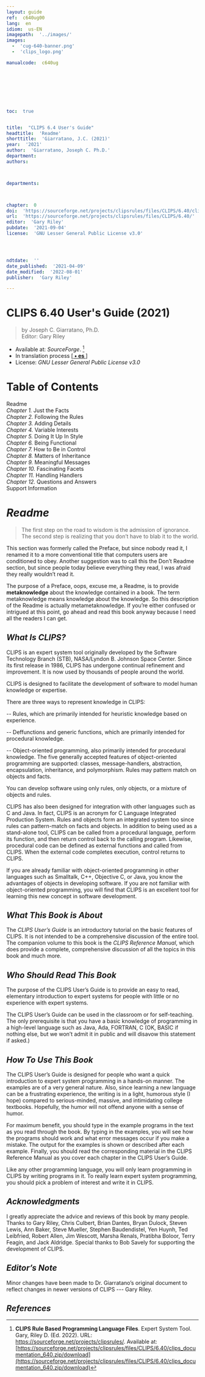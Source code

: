 ```yaml
---
layout: guide
ref:  c640ug00
lang:  en
idiom:  us-EN
imagepath:  '../images/'
images:
  -  'cug-640-banner.png'
  -  'clips_logo.png'

manualcode:  c640ug








toc:  true


title:  "CLIPS 6.4 User's Guide"
headtitle:  'Readme'
shorttitle:  'Giarratano, J.C. (2021)'
year:  '2021'
author:  'Giarratano, Joseph C. Ph.D.'
department:  
authors:



departments:



chapter:  0
doi:  'https://sourceforge.net/projects/clipsrules/files/CLIPS/6.40/clips_documentation_640.zip/download'
url:  'https://sourceforge.net/projects/clipsrules/files/CLIPS/6.40/'
editor:  'Gary Riley'
pubdate:  '2021-09-04'
license:  'GNU Lesser General Public License v3.0'




ndtdate:  ''
date_published:  '2021-04-09'
date_modified:  '2022-08-01'
publisher:  'Gary Riley'

---
```



<h1 class="no_toc">CLIPS 6.40 User's Guide (2021)</h1>

>  by  Joseph C. Giarratano, Ph.D.<br>
>  Editor: Gary Riley

-  Available at: _SourceForge_. [^1]
-  In translation process [[<strong> • es  </strong>]](/guides/clips-640/es/clips-640-user-guide-chapter-00_es.html)
-  License: _GNU Lesser General Public License v3.0_


# Table of Contents
Readme<br>
_Chapter 1._ Just the Facts<br>
_Chapter 2._ Following the Rules<br>
_Chapter 3._ Adding Details<br>
_Chapter 4._ Variable Interests<br>
_Chapter 5._ Doing It Up In Style<br>
_Chapter 6._ Being Functional<br>
_Chapter 7._ How to Be in Control<br>
_Chapter 8._ Matters of Inheritance<br>
_Chapter 9._ Meaningful Messages<br>
_Chapter 10._ Fascinating Facets<br>
_Chapter 11._ Handling Handlers<br>
_Chapter 12._ Questions and Answers<br>
Support Information<br>




#  _Readme_



>  The first step on the road to wisdom is the admission of ignorance. <br>The second step is realizing that you don’t have to blab it to the world.



This section was formerly called the Preface, but since nobody read it, I renamed it to a more  conventional title that computers users are conditioned to obey. Another suggestion was to call  this the Don’t Readme section, but since people today believe everything they read, I was afraid  they really wouldn’t read it.

The purpose of a Preface, oops, excuse me, a Readme, is to provide **metaknowledge** about  the knowledge contained in a book. The term metaknowledge means knowledge about the  knowledge. So this description of the Readme is actually metametaknowledge. If you’re either  confused or intrigued at this point, go ahead and read this book anyway because I need all the  readers I can get.


##  _What Is CLIPS?_

CLIPS is an expert system tool originally developed by the Software Technology Branch (STB),  NASA/Lyndon B. Johnson Space Center. Since its first release in 1986, CLIPS has undergone  continual refinement and improvement. It is now used by thousands of people around the world.

CLIPS is designed to facilitate the development of software to model human knowledge or  expertise.

There are three ways to represent knowledge in CLIPS:

-- Rules, which are primarily intended for heuristic knowledge based on experience.

-- Deffunctions and generic functions, which are primarily intended for procedural knowledge.

-- Object-oriented programming, also primarily intended for procedural knowledge. The five  generally accepted features of object-oriented programming are supported: classes,  message-handlers, abstraction, encapsulation, inheritance, and polymorphism. Rules may  pattern match on objects and facts.
  
You can develop software using only rules, only objects, or a mixture of objects and rules.

  CLIPS has also been designed for integration with other languages such as C and Java. In  fact, CLIPS is an acronym for C Language Integrated Production System. Rules and objects  form an integrated system too since rules can pattern-match on facts and objects. In addition to  being used as a stand-alone tool, CLIPS can be called from a procedural language, perform its  function, and then return control back to the calling program. Likewise, procedural code can be  defined as external functions and called from CLIPS. When the external code completes  execution, control returns to CLIPS.

If you are already familiar with object-oriented programming in other languages such as  Smalltalk, C++, Objective C, or Java, you know the advantages of objects in developing  software. If you are not familiar with object-oriented programming, you will find that CLIPS is  an excellent tool for learning this new concept in software development.

##  _What This Book is About_

The _CLIPS User’s Guide_ is an introductory tutorial on the basic features of CLIPS. It is not  intended to be a comprehensive discussion of the entire tool. The companion volume to this  book is the _CLIPS Reference Manual_, which does provide a complete, comprehensive discussion of  all the topics in this book and much more.

##  _Who Should Read This Book_

The purpose of the CLIPS User’s Guide is to provide an easy to read, elementary introduction to  expert systems for people with little or no experience with expert systems.

The CLIPS User’s Guide can be used in the classroom or for self-teaching. The only  prerequisite is that you have a basic knowledge of programming in a high-level language such as  Java, Ada, FORTRAN, C (OK, BASIC if nothing else, but we won’t admit it in public and will  disavow this statement if asked.)

##  _How To Use This Book_

The CLIPS User’s Guide is designed for people who want a quick introduction to expert system  programming in a hands-on manner. The examples are of a very general nature. Also, since  learning a new language can be a frustrating experience, the writing is in a light, humorous style  (I hope) compared to serious-minded, massive, and intimidating college textbooks. Hopefully, the  humor will not offend anyone with a sense of humor.

For maximum benefit, you should type in the example programs in the text as you read  through the book. By typing in the examples, you will see how the programs should work and  what error messages occur if you make a mistake. The output for the examples is shown or  described after each example. Finally, you should read the corresponding material in the CLIPS  Reference Manual as you cover each chapter in the CLIPS User’s Guide.

Like any other programming language, you will only learn programming in CLIPS by writing  programs in it. To really learn expert system programming, you should pick a problem of interest  and write it in CLIPS.

##  _Acknowledgments_

I greatly appreciate the advice and reviews of this book by many people. Thanks to Gary Riley,  Chris Culbert, Brian Dantes, Bryan Dulock, Steven Lewis, Ann Baker, Steve Mueller, Stephen  Baudendistel, Yen Huynh, Ted Leibfried, Robert Allen, Jim Wescott, Marsha Renals, Pratibha Boloor, Terry Feagin, and Jack Aldridge. Special thanks to Bob Savely for supporting the  development of CLIPS.
    
    

##  _Editor’s Note_

Minor changes have been made to Dr. Giarratano’s original document to reflect changes in  newer versions of CLIPS --- Gary Riley.









##  _References_

[^1]: **CLIPS Rule Based Programming Language Files**. Expert System Tool. Gary, Riley D. (Ed. 2022). URL: https://sourceforge.net/projects/clipsrules/. Available at: [https://sourceforge.net/projects/clipsrules/files/CLIPS/6.40/clips_documentation_640.zip/download](https://sourceforge.net/projects/clipsrules/files/CLIPS/6.40/clips_documentation_640.zip/download)




